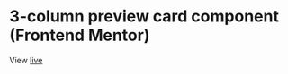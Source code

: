 <h1>3-column preview card component (Frontend Mentor)</h1>
<p>View <a href='https://joshuameeks.github.io/3-column-preview-card-component/'>live</a></p>

